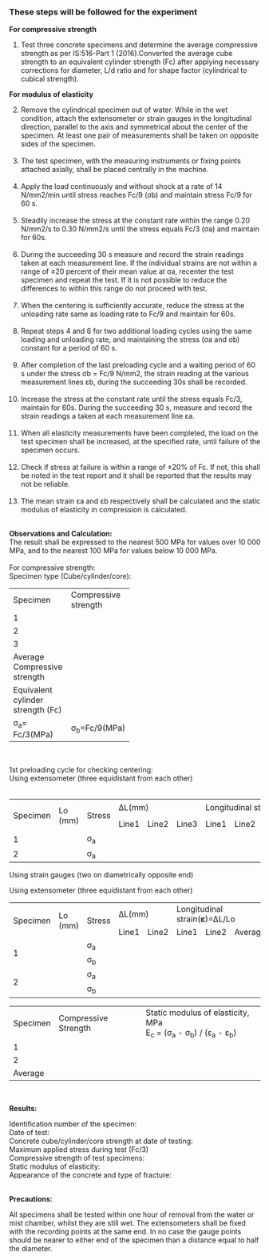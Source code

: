 ### These steps will be followed for the experiment<br>

<strong>For compressive strength</strong><br> 

1.  Test three concrete specimens and determine the average compressive strength as per IS:516-Part 1 (2016).Converted the average cube strength to an equivalent cylinder strength (Fc) after applying necessary corrections for diameter, L/d ratio and for shape factor (cylindrical to cubical strength).<br>

<strong>For modulus of elasticity</strong><br>

2.  Remove the cylindrical specimen out of water. While in the wet condition, attach the extensometer or strain gauges in the longitudinal direction, parallel to the axis and symmetrical about the center of the specimen. At least one pair of measurements shall be taken on opposite sides of the specimen.<br><br>
3.  The test specimen, with the measuring instruments or fixing points attached axially, shall be placed centrally in the machine.<br><br>
4.  Apply the load continuously and without shock at a rate of 14 N/mm2/min until stress reaches Fc/9 (σb) and maintain stress Fc/9 for 60 s.<br><br> 
5.  Steadily increase the stress at the constant rate within the range 0.20 N/mm2/s to 0.30 N/mm2/s until the stress equals Fc/3 (σa) and maintain for 60s.<br><br>
6.  During the succeeding 30 s measure and record the strain readings taken at each measurement line. If the individual strains are not within a range of ±20 percent of their mean value at σa, recenter the test specimen and repeat the test. If it is not possible to reduce the differences to within this range do not proceed with test.<br><br>
7.  When the centering is sufficiently accurate, reduce the stress at the unloading rate same as loading rate to Fc/9 and maintain for 60s.<br><br>
8.  Repeat steps 4 and 6 for two additional loading cycles using the same loading and unloading rate, and maintaining the stress (σa and σb) constant for a period of 60 s.<br><br>
9.  After completion of the last preloading cycle and a waiting period of 60 s under the stress σb = Fc/9 N/mm2, the strain reading at the various measurement lines εb, during the succeeding 30s shall be recorded.<br><br>
10. Increase the stress at the constant rate until the stress equals Fc/3, maintain for 60s. During the succeeding 30 s, measure and record the strain readings a taken at each measurement line εa.<br><br>
11. When all elasticity measurements have been completed, the load on the test specimen shall be increased, at the specified rate, until failure of the specimen occurs.<br><br> 
12. Check if stress at failure is within a range of ±20% of Fc. If not, this shall be noted in the test report and it shall be reported that the results may not be reliable.<br><br> 
13. The mean strain εa and εb respectively shall be calculated and the static modulus of elasticity in compression is calculated.<br><br>

<strong>Observations and Calculation:</strong><br>
The result shall be expressed to the nearest 500 MPa for values over 10 000 MPa, and to the nearest 100 MPa for values below 10 000 MPa.<br><br>
For compressive strength:<br>
Specimen type (Cube/cylinder/core):<br>
<table style="width: 500px">
    <tr >
        <td width="100px">Specimen</td>
        <td width="100px">Compressive strength</td>
    </tr>
    <tr >
        <td>1</td>
        <td></td>
    </tr>
    <tr >
        <td>2</td>
        <td></td>
    </tr>
    <tr >
        <td>3</td>
        <td></td>
    </tr>
    <tr >
        <td>Average Compressive strength</td>
        <td></td>
    </tr>
    <tr >
        <td>Equivalent cylinder strength (Fc)</td>
        <td></td>
    </tr>
    <tr >
        <td>σ<sub>a</sub>= Fc/3(MPa)</td>
        <td>σ<sub>b</sub>=Fc/9(MPa)</td>
    </tr>
</table><br>

1st preloading cycle for checking centering:<br>
Using extensometer (three equidistant from each other)<br><br>

<table style="width:  ">
    <tr> 
        <td rowspan="2">Specimen</td>
        <td rowspan="2">Lo (mm)</td>
        <td rowspan="2">Stress</td>
        <td colspan="3">∆L(mm)</td>
        <td colspan="4">Longitudinal strain(𝛆)=∆L/Lo</td>
        <td rowspan="2">Fc</td>
        <td rowspan="2">Centering<br>check (±20%)</td>
    </tr>
    <tr> 
        <td>Line1</td>
        <td>Line2</td>
        <td>Line3</td>
        <td>Line1</td>
        <td>Line2</td>
        <td>Line3</td>
        <td>Average</td> 
    </tr>
    <tr >
        <td>1</td>
        <td></td>
        <td>σ<sub>a</sub></td>
        <td></td>
        <td></td>
        <td></td>
        <td></td>
        <td></td>
        <td></td>
        <td></td>
        <td></td>
        <td></td>
    </tr>
    <tr >
        <td>2</td>
        <td></td>
        <td>σ<sub>a</sub></td>
        <td></td>
        <td></td>
        <td></td>
        <td></td>
        <td></td>
        <td></td>
        <td></td>
        <td></td>
        <td></td>
    </tr> 
</table>

Using strain gauges (two on diametrically opposite end)

Using extensometer (three equidistant from each other)

<table style="width:  ">
    <tr> 
        <td rowspan="2">Specimen</td>
        <td rowspan="2">Lo (mm)</td>
        <td rowspan="2">Stress</td>
        <td colspan="2">∆L(mm)</td>
        <td colspan="3">Longitudinal strain(𝛆)=∆L/Lo</td>
        <td rowspan="2">Fc</td>
        <td rowspan="2">Centering<br>check (±20%)</td>
    </tr>
    <tr> 
        <td>Line1</td>
        <td>Line2</td>
        <td>Line1</td>
        <td>Line2</td>
        <td>Average</td> 
    </tr>
    <tr>
        <td rowspan="2">1</td>
        <td rowspan="4"></td>
        <td>σ<sub>a</sub></td>
        <td></td>
        <td></td>
        <td></td>
        <td></td>
        <td></td>
        <td rowspan="2"></td>
        <td></td>
    </tr>
    <tr>  
        <td>σ<sub>b</sub></td>
        <td></td>
        <td></td>
        <td></td>
        <td></td>
        <td></td>
        <td></td>
    </tr>
    <tr>
        <td rowspan="2">2</td> 
        <td>σ<sub>a</sub></td>
        <td></td>
        <td></td>
        <td></td>
        <td></td>
        <td></td>
        <td rowspan="2"></td>
        <td></td> 
    </tr>
    <tr>
        <td>σ<sub>b</sub></td>
        <td></td>
        <td></td>
        <td></td>
        <td></td>
        <td></td>
        <td></td> 
    </tr> 
</table>


<table style="width:  ">
    <tr> 
        <td>Specimen</td>
        <td>Compressive Strength</td>
        <td>Static modulus of elasticity, MPa<br>E<sub>c</sub> = (σ<sub>a</sub> - σ<sub>b</sub>) / (ε<sub>a</sub> - ε<sub>b</sub>)
</td>
    </tr>
    <tr> 
        <td>1</td>
        <td></td> 
        <td></td> 
    </tr>
    <tr>
        <td>2</td> 
        <td></td>
        <td></td> 
    </tr>
    <tr>  
        <td>Average</td>
        <td></td>
        <td></td> 
    </tr> 
</table>
<br>

<strong>Results:</strong><br>

Identification number of the specimen:<br>
Date of test:<br>
Concrete cube/cylinder/core strength at date of testing:<br>
Maximum applied stress during test (Fc/3)<br>
Compressive strength of test specimens:<br>
Static modulus of elasticity:<br>
Appearance of the concrete and type of fracture:<br>
<br>

<strong>Precautions:</strong><br>

All specimens shall be tested within one hour of removal from the water or mist chamber, whilst they are still wet.
The extensometers shall be fixed with the recording points at the same end.
In no case the gauge points should be nearer to either end of the specimen than a distance equal to half the diameter.
    
